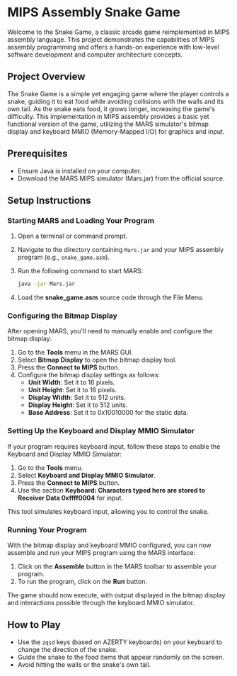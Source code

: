 # MIPS Assembly Snake Game

Welcome to the Snake Game, a classic arcade game reimplemented in MIPS assembly language. This project demonstrates the capabilities of MIPS assembly programming and offers a hands-on experience with low-level software development and computer architecture concepts.

## Project Overview

The Snake Game is a simple yet engaging game where the player controls a snake, guiding it to eat food while avoiding collisions with the walls and its own tail. As the snake eats food, it grows longer, increasing the game's difficulty. This implementation in MIPS assembly provides a basic yet functional version of the game, utilizing the MARS simulator's bitmap display and keyboard MMIO (Memory-Mapped I/O) for graphics and input.

## Prerequisites

- Ensure Java is installed on your computer.
- Download the MARS MIPS simulator (Mars.jar) from the official source.

## Setup Instructions

### Starting MARS and Loading Your Program

1. Open a terminal or command prompt.
2. Navigate to the directory containing `Mars.jar` and your MIPS assembly program (e.g., `snake_game.asm`).
3. Run the following command to start MARS:

    ```bash
    java -jar Mars.jar
    ```

4. Load the **snake_game.asm** source code through the File Menu.

### Configuring the Bitmap Display

After opening MARS, you'll need to manually enable and configure the bitmap display:

1. Go to the **Tools** menu in the MARS GUI.
2. Select **Bitmap Display** to open the bitmap display tool.
3. Press the **Connect to MIPS** button.
4. Configure the bitmap display settings as follows:
    - **Unit Width**: Set it to 16 pixels.
    - **Unit Height**: Set it to 16 pixels.
    - **Display Width**: Set it to 512 units.
    - **Display Height**: Set it to 512 units.
    - **Base Address**: Set it to 0x10010000 for the static data.

### Setting Up the Keyboard and Display MMIO Simulator

If your program requires keyboard input, follow these steps to enable the Keyboard and Display MMIO Simulator:

1. Go to the **Tools** menu.
2. Select **Keyboard and Display MMIO Simulator**.
3. Press the **Connect to MIPS** button.
4. Use the section **Keyboard: Characters typed here are stored to Receiver Data 0xffff0004** for input. 

This tool simulates keyboard input, allowing you to control the snake.

### Running Your Program

With the bitmap display and keyboard MMIO configured, you can now assemble and run your MIPS program using the MARS interface:

1. Click on the **Assemble** button in the MARS toolbar to assemble your program.
2. To run the program, click on the **Run** button.

The game should now execute, with output displayed in the bitmap display and interactions possible through the keyboard MMIO simulator.

## How to Play

- Use the `zqsd` keys (based on AZERTY keyboards) on your keyboard to change the direction of the snake.
- Guide the snake to the food items that appear randomly on the screen.
- Avoid hitting the walls or the snake's own tail.
